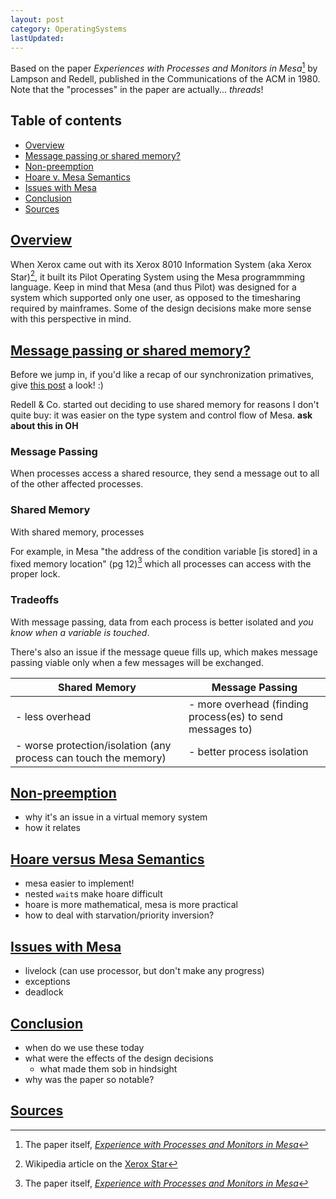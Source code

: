 ```yaml
---
layout: post
category: OperatingSystems
lastUpdated:
---
```


Based on the paper *Experiences with Processes and Monitors in Mesa*[^1] by Lampson and Redell, published in the Communications of the ACM in 1980. Note that the "processes" in the paper are actually... *threads*!

## Table of contents
- [Overview](#overview)
- [Message passing or shared memory?](#message-passing-or-shared-memory)
- [Non-preemption](#non-preemption)
- [Hoare v. Mesa Semantics](#hoare-versus-mesa-semantics)
- [Issues with Mesa](#issues-with-mesa)
- [Conclusion](#conclusion)
- [Sources](#sources)

## [Overview](#overview)
When Xerox came out with its Xerox 8010 Information System (aka Xerox Star)[^2], it built its Pilot Operating System using the Mesa programmming language. Keep in mind that Mesa (and thus Pilot) was designed for a system which supported only one user, as opposed to the timesharing required by mainframes. Some of the design decisions make more sense with this perspective in mind.

## [Message passing or shared memory?](#message-passing-or-shared-memory)
Before we jump in, if you'd like a recap of our synchronization primatives, give [this post](synchronization-review.html) a look! :)

Redell & Co. started out deciding to use shared memory for reasons I don't quite buy: it was easier on the type system and control flow of Mesa. **ask about this in OH**

### Message Passing
When processes access a shared resource, they send a message out to all of the other affected processes.

### Shared Memory
With shared memory, processes 

For example, in Mesa "the address of the condition variable [is stored] in a fixed memory location" (pg 12)[^1] which all processes can access with the proper lock.

### Tradeoffs
With message passing, data from each process is better isolated and *you know when a variable is touched*.
<!-- do you? I don't know how to explain that there's more transparency between processes -> less unexpected behaviors -->

There's also an issue if the message queue fills up, which makes message passing viable only when a few messages will be exchanged. 
<!-- would this ever be the case with concurrency communication? maybe that's why they didn't take this approach. -->

Shared Memory                        | Message Passing
-------------------------------------|-------------------------------------
- less overhead | - more overhead (finding process(es) to send messages to)
- worse protection/isolation (any process can touch the memory) | - better process isolation

## [Non-preemption](#non-preemption)
- why it's an issue in a virtual memory system
- how it relates

## [Hoare versus Mesa Semantics](#hoare-versus-mesa-semantics)
- mesa easier to implement!
- nested `wait`s make hoare difficult
- hoare is more mathematical, mesa is more practical
- how to deal with starvation/priority inversion?

## [Issues with Mesa](#issues-with-mesa)
- livelock (can use processor, but don't make any progress)
- exceptions
- deadlock

## [Conclusion](#conclusion)
- when do we use these today
- what were the effects of the design decisions
    - what made them sob in hindsight
- why was the paper so notable?

## [Sources](#sources)
[^1]: The paper itself, *[Experience with Processes and Monitors in Mesa](https://people.eecs.berkeley.edu/~brewer/cs262/Mesa.pdf)*
[^2]: Wikipedia article on the [Xerox Star](https://en.wikipedia.org/wiki/Xerox_Star#Hardware)
[^3]: MIT [Concurrency Reading](http://web.mit.edu/6.005/www/fa14/classes/17-concurrency/) for the Software Construction class
